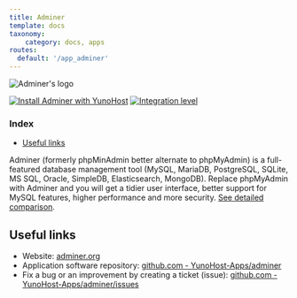 ```yaml
---
title: Adminer
template: docs
taxonomy:
    category: docs, apps
routes:
  default: '/app_adminer'
---
```


![Adminer's logo](image://adminer_logo.png?height=80)

[![Install Adminer with YunoHost](https://install-app.yunohost.org/install-with-yunohost.png)](https://install-app.yunohost.org/?app=adminer) [![Integration level](https://dash.yunohost.org/integration/adminer.svg)](https://dash.yunohost.org/appci/app/adminer)

### Index

- [Useful links](#useful-links)

Adminer (formerly phpMinAdmin better alternate to phpMyAdmin) is a full-featured database management tool (MySQL, MariaDB, PostgreSQL, SQLite, MS SQL, Oracle, SimpleDB, Elasticsearch, MongoDB). Replace phpMyAdmin with Adminer and you will get a tidier user interface, better support for MySQL features, higher performance and more security. [See detailed comparison](https://www.adminer.org/en/phpmyadmin).

## Useful links

+ Website: [adminer.org](https://www.adminer.org/)
+ Application software repository: [github.com - YunoHost-Apps/adminer](https://github.com/YunoHost-Apps/adminer_ynh)
+ Fix a bug or an improvement by creating a ticket (issue): [github.com - YunoHost-Apps/adminer/issues](https://github.com/YunoHost-Apps/adminer_ynh/issues)
